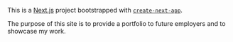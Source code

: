 This is a [Next.js](https://nextjs.org) project bootstrapped with [`create-next-app`](https://nextjs.org/docs/pages/api-reference/create-next-app).

The purpose of this site is to provide a portfolio to future employers and to showcase my work.